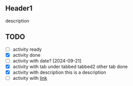 ## Header1
description

## TODO
- [ ] activity ready
- [X] activity done
- [ ] activity with date? [2024-09-21]
- [X] activity with tab under
	tabbed
	tabbed2
	other tab done
- [X] activity with description
	this is a description
- [ ] activity with [link](google.com)
